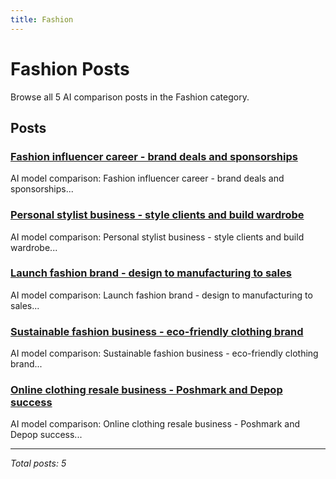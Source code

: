 ```yaml
---
title: Fashion
---
```


# Fashion Posts

Browse all 5 AI comparison posts in the Fashion category.

## Posts

### [Fashion influencer career - brand deals and sponsorships](chatgpt-vs-deepseek-vs-grok-fashion-blogging-2025.md)

AI model comparison: Fashion influencer career - brand deals and sponsorships...

### [Personal stylist business - style clients and build wardrobe](chatgpt-vs-gemini-vs-claude-personal-styling-2025.md)

AI model comparison: Personal stylist business - style clients and build wardrobe...

### [Launch fashion brand - design to manufacturing to sales](chatgpt-vs-gemini-vs-mistral-fashion-design-2025.md)

AI model comparison: Launch fashion brand - design to manufacturing to sales...

### [Sustainable fashion business - eco-friendly clothing brand](deepseek-sustainable-fashion-2025.md)

AI model comparison: Sustainable fashion business - eco-friendly clothing brand...

### [Online clothing resale business - Poshmark and Depop success](grok-vs-gemini-vs-claude-clothing-resale-2025.md)

AI model comparison: Online clothing resale business - Poshmark and Depop success...

---

*Total posts: 5*
